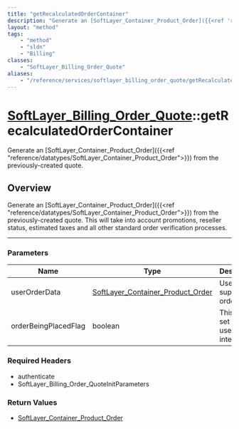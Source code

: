 ```yaml
---
title: "getRecalculatedOrderContainer"
description: "Generate an [SoftLayer_Container_Product_Order]({{<ref 'reference/datatypes/SoftLayer_Container_Product_Order'>}}) from... "
layout: "method"
tags:
    - "method"
    - "sldn"
    - "Billing"
classes:
    - "SoftLayer_Billing_Order_Quote"
aliases:
    - "/reference/services/softlayer_billing_order_quote/getRecalculatedOrderContainer"
---
```

# [SoftLayer_Billing_Order_Quote](/reference/services/SoftLayer_Billing_Order_Quote)::getRecalculatedOrderContainer

Generate an [SoftLayer_Container_Product_Order]({{<ref "reference/datatypes/SoftLayer_Container_Product_Order">}}) from the previously-created quote. 


## Overview 
Generate an [SoftLayer_Container_Product_Order]({{<ref "reference/datatypes/SoftLayer_Container_Product_Order">}}) from the previously-created quote. This will take into account promotions, reseller status, estimated taxes and all other standard order verification processes. 

-----

### Parameters 
|Name | Type | Description |
| --- | --- | --- |
|userOrderData| <a href='/reference/datatypes/SoftLayer_Container_Product_Order'>SoftLayer_Container_Product_Order </a>| User supplied order data|
|orderBeingPlacedFlag| boolean| This flag is set and used internally|


### Required Headers
* authenticate
* SoftLayer_Billing_Order_QuoteInitParameters


### Return Values
* <a href='/reference/datatypes/SoftLayer_Container_Product_Order'>SoftLayer_Container_Product_Order </a>





